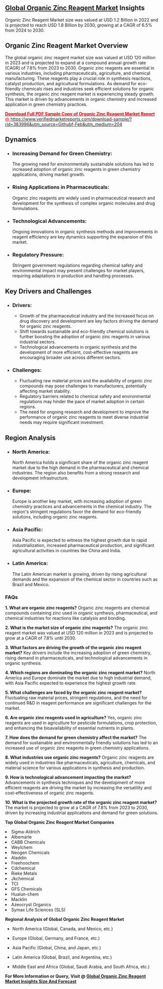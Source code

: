 <h2><a href="https://www.verifiedmarketreports.com/download-sample/?rid=383996&amp;utm_source=Githubf&amp;utm_medium=204" target="_blank">Global Organic Zinc Reagent Market</a> Insights</h2><p>Organic Zinc Reagent Market size was valued at USD 1.2 Billion in 2022 and is projected to reach USD 1.8 Billion by 2030, growing at a CAGR of 6.5% from 2024 to 2030.</p><p> <h2>Organic Zinc Reagent Market Overview</h2> <p>The global organic zinc reagent market size was valued at USD 120 million in 2023 and is projected to expand at a compound annual growth rate (CAGR) of 7.8% from 2023 to 2030. Organic zinc reagents are essential in various industries, including pharmaceuticals, agriculture, and chemical manufacturing. These reagents play a crucial role in synthesis reactions, catalyst production, and agricultural formulations. As demand for eco-friendly chemicals rises and industries seek efficient solutions for organic synthesis, the organic zinc reagent market is experiencing steady growth. This market is driven by advancements in organic chemistry and increased application in green chemistry practices.</p> <p><a href="#"><p><span class=""><span style="color: #ff0000;"><strong>Download Full PDF Sample Copy of Organic Zinc Reagent Market Report</strong> @ </span><a href="https://www.verifiedmarketreports.com/download-sample/?rid=383996&amp;utm_source=Githubf-Feb&amp;utm_medium=204" target="_blank">https://www.verifiedmarketreports.com/download-sample/?rid=383996&amp;utm_source=Githubf-Feb&amp;utm_medium=204</a></span></p></a></p> <h2>Dynamics</h2> <ul> <li><h3>Increasing Demand for Green Chemistry:</h3> The growing need for environmentally sustainable solutions has led to increased adoption of organic zinc reagents in green chemistry applications, driving market growth.</li> <li><h3>Rising Applications in Pharmaceuticals:</h3> Organic zinc reagents are widely used in pharmaceutical research and development for the synthesis of complex organic molecules and drug formulations.</li> <li><h3>Technological Advancements:</h3> Ongoing innovations in organic synthesis methods and improvements in reagent efficiency are key dynamics supporting the expansion of this market.</li> <li><h3>Regulatory Pressure:</h3> Stringent government regulations regarding chemical safety and environmental impact may present challenges for market players, requiring adaptations in production and handling processes.</li> </ul> <h2>Key Drivers and Challenges</h2> <ul> <li><h3>Drivers:</h3> <ul> <li>Growth of the pharmaceutical industry and the increased focus on drug discovery and development are key factors driving the demand for organic zinc reagents.</li> <li>Shift towards sustainable and eco-friendly chemical solutions is further boosting the adoption of organic zinc reagents in various industrial sectors.</li> <li>Technological advancements in organic synthesis and the development of more efficient, cost-effective reagents are encouraging broader use across different sectors.</li> </ul> </li> <li><h3>Challenges:</h3> <ul> <li>Fluctuating raw material prices and the availability of organic zinc compounds may pose challenges to manufacturers, potentially affecting market stability.</li> <li>Regulatory barriers related to chemical safety and environmental regulations may hinder the pace of market adoption in certain regions.</li> <li>The need for ongoing research and development to improve the performance of organic zinc reagents to meet diverse industrial needs may require significant investment.</li> </ul> </li> </ul> <h2>Region Analysis</h2> <ul> <li><h3>North America:</h3> North America holds a significant share of the organic zinc reagent market due to the high demand in the pharmaceutical and chemical industries. The region also benefits from a strong research and development infrastructure.</li> <li><h3>Europe:</h3> Europe is another key market, with increasing adoption of green chemistry practices and advancements in the chemical industry. The region's stringent regulations favor the demand for eco-friendly solutions, including organic zinc reagents.</li> <li><h3>Asia Pacific:</h3> Asia Pacific is expected to witness the highest growth due to rapid industrialization, increased pharmaceutical production, and significant agricultural activities in countries like China and India.</li> <li><h3>Latin America:</h3> The Latin American market is growing, driven by rising agricultural demands and the expansion of the chemical sector in countries such as Brazil and Mexico.</li> </ul> <h3>FAQs</h3> <p><strong>1. What are organic zinc reagents?</strong> Organic zinc reagents are chemical compounds containing zinc used in organic synthesis, pharmaceutical, and chemical industries for reactions like catalysis and bonding.</p> <p><strong>2. What is the market size of organic zinc reagents?</strong> The organic zinc reagent market was valued at USD 120 million in 2023 and is projected to grow at a CAGR of 7.8% until 2030.</p> <p><strong>3. What factors are driving the growth of the organic zinc reagent market?</strong> Key drivers include the increasing adoption of green chemistry, rising demand in pharmaceuticals, and technological advancements in organic synthesis.</p> <p><strong>4. Which regions are dominating the organic zinc reagent market?</strong> North America and Europe dominate the market due to high industrial demand, with Asia Pacific expected to experience the highest growth rate.</p> <p><strong>5. What challenges are faced by the organic zinc reagent market?</strong> Fluctuating raw material prices, stringent regulations, and the need for continued R&D in reagent performance are significant challenges for the market.</p> <p><strong>6. Are organic zinc reagents used in agriculture?</strong> Yes, organic zinc reagents are used in agriculture for pesticide formulations, crop protection, and enhancing the bioavailability of essential nutrients in plants.</p> <p><strong>7. How does the demand for green chemistry affect the market?</strong> The demand for sustainable and environmentally friendly solutions has led to an increased use of organic zinc reagents in green chemistry applications.</p> <p><strong>8. What industries use organic zinc reagents?</strong> Organic zinc reagents are widely used in industries like pharmaceuticals, agriculture, chemicals, and material science for various applications in synthesis and production.</p> <p><strong>9. How is technological advancement impacting the market?</strong> Advancements in synthesis techniques and the development of more efficient reagents are driving the market by increasing the versatility and cost-effectiveness of organic zinc reagents.</p> <p><strong>10. What is the projected growth rate of the organic zinc reagent market?</strong> The market is projected to grow at a CAGR of 7.8% from 2023 to 2030, driven by increasing industrial applications and demand for green solutions.</p> </p><p><strong>Top Global Organic Zinc Reagent Market Companies</strong></p><div data-test-id=""><p><li>Sigma-Aldrich</li><li> Albemarle</li><li> CABB Chemicals</li><li> Weylchem</li><li> Neogen Chemicals</li><li> Aladdin</li><li> Freehoochem</li><li> Cdchemical</li><li> Rieke Metals</li><li> Jkchemical</li><li> TCI</li><li> GFS Chemicals</li><li> Hualun-chem</li><li> Macklin</li><li> Azeocryst Organics</li><li> Symax Life Sciences (SLS)</li></p><div><strong>Regional Analysis of&nbsp;Global Organic Zinc Reagent Market</strong></div><ul><li dir="ltr"><p dir="ltr">North America&nbsp;(Global, Canada, and Mexico, etc.)</p></li><li dir="ltr"><p dir="ltr">Europe (Global, Germany, and France, etc.)</p></li><li dir="ltr"><p dir="ltr">Asia Pacific&nbsp;(Global, China, and Japan, etc.)</p></li><li dir="ltr"><p dir="ltr">Latin America&nbsp;(Global, Brazil, and Argentina, etc.)</p></li><li dir="ltr">Middle East and Africa&nbsp;(Global, Saudi Arabia, and South Africa, etc.)</li></ul><p><strong>For More Information or Query, Visit @&nbsp;</strong><strong><a href="https://www.verifiedmarketreports.com/product/organic-zinc-reagent-market/?utm_source=Githubf&amp;utm_medium=204" target="_blank">Global Organic Zinc Reagent Market Insights Size And Forecast</a></strong></p></div>
